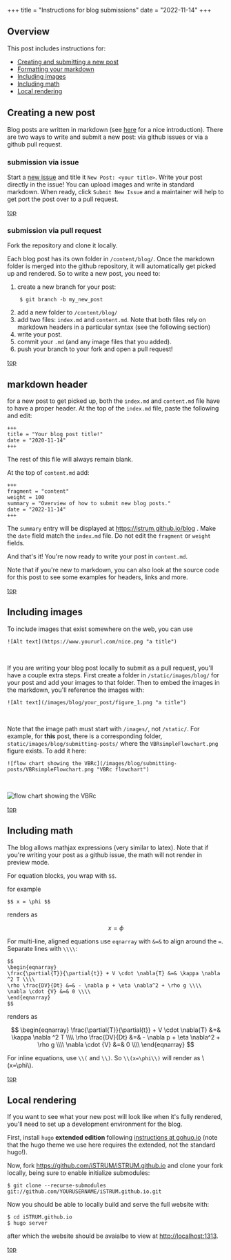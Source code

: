 +++
title = "Instructions for blog submissions"
date = "2022-11-14"
+++

## Overview 

This post includes instructions for:

* [Creating and submitting a new post](#creating-a-new-post)
* [Formatting your markdown](#markdown-header)
* [Including images](#including-images)
* [Including math](#including-math)
* [Local rendering](#local-rendering)


## Creating a new post 

Blog posts are written in markdown (see [here](https://itsfoss.com/markdown-guide/) for a nice introduction). There are two ways to write and submit a new post: via github issues or via a github pull request. 
 
### submission via issue 

Start a [new issue](https://github.com/iSTRUM/iSTRUM.github.io/issues/new) and title it `New Post: <your title>`. Write your post directly in the issue! You can upload images and write in standard markdown. When ready, click `Submit New Issue` and a maintainer will help to get port the post over to a pull request.

[top](#overview)

### submission via pull request 

Fork the repository and clone it locally. 

Each blog post has its own folder in `/content/blog/`. Once the markdown folder is merged into the github repository, it will automatically get picked up and rendered. So to write a new post, you need to:

1. create a new branch for your post:
```
    $ git branch -b my_new_post
```
2. add a new folder to  `/content/blog/`
3. add two files: `index.md` and `content.md`. Note that both files rely on markdown headers in a particular syntax (see the following section)
4. write your post.
5. commit your `.md` (and any image files that you added).
6. push your branch to your fork and open a pull request! 

[top](#overview)

## markdown header

for a new post to get picked up, both the `index.md` and `content.md` file have to have a proper header. At the top of the `index.md` file, paste the following and edit: 

```
+++
title = "Your blog post title!"
date = "2020-11-14"
+++
```

The rest of this file will always remain blank. 

At the top of `content.md` add:

```
+++
fragment = "content"
weight = 100
summary = "Overview of how to submit new blog posts."
date = "2022-11-14"
+++
```

The `summary` entry will be displayed at https://istrum.github.io/blog . Make the `date` field match the `index.md` file. Do not edit the `fragment` or `weight` fields. 

And that's it! You're now ready to write your post in `content.md`.

Note that if you're new to markdown, you can also look at the source code for this post to see some examples for headers, links and more. 

[top](#overview)

## Including images

To include images that exist somewhere on the web, you can use 

```
![Alt text](https://www.yoururl.com/nice.png "a title")
```
&nbsp;

If you are writing your blog post locally to submit as a pull request, you'll have a couple extra steps. First create a folder in `/static/images/blog/` for your post and add your images to that folder. Then to embed the images in the markdown, you'll reference the images with:

```
![Alt text](/images/blog/your_post/figure_1.png "a title")
``` 
&nbsp;

Note that the image path must start with `/images/`, not `/static/`. For example, for **this** post, there is a corresponding folder, `static/images/blog/submitting-posts/` where the `VBRsimpleFlowchart.png` figure exists. To add it here:

```
![flow chart showing the VBRc](/images/blog/submitting-posts/VBRsimpleFlowchart.png "VBRc flowchart")
``` 

&nbsp;

![flow chart showing the VBRc](/images/blog/submitting-posts/VBRsimpleFlowchart.png "VBRc flowchart")


[top](#overview)

## Including math 

The blog allows mathjax expressions (very similar to latex). Note that if you're writing your post as a github issue, the math will not render in preview mode.

For equation blocks, you wrap with `$$`. 

for example

`$$ x = \phi $$` 

renders as 

$$ x = \phi $$

For multi-line, aligned equations use `eqnarray` with `&=&` to align around the `=`. Separate lines with `\\\\`: 

```
$$
\begin{eqnarray} 
\frac{\partial{T}}{\partial{t}} + V \cdot \nabla{T} &=& \kappa \nabla ^2 T \\\\
\rho \frac{DV}{Dt} &=& - \nabla p + \eta \nabla^2 + \rho g \\\\
\nabla \cdot {V} &=& 0 \\\\
\end{eqnarray}
$$
```

renders as 

$$
\begin{eqnarray} 
\frac{\partial{T}}{\partial{t}} + V \cdot \nabla{T} &=& \kappa \nabla ^2 T \\\\
\rho \frac{DV}{Dt} &=& - \nabla p + \eta \nabla^2 + \rho g \\\\
\nabla \cdot {V} &=& 0 \\\\
\end{eqnarray}
$$


For inline equations, use `\\(` and `\\)`. So `\\(x=\phi\\)` will render as \\(x=\phi\\).

[top](#overview)

## Local rendering

If you want to see what your new post will look like when it's fully rendered, you'll need to set up a development environment for the blog.

First, install `hugo` **extended edition** following [instructions at gohuo.io](https://gohugo.io/installation/) (note that the hugo theme we use here requires the extended, not the standard hugo!).

Now, fork https://github.com/iSTRUM/iSTRUM.github.io and clone your fork locally, being sure to enable initialize submodules:

```
$ git clone --recurse-submodules git://github.com/YOURUSERNAME/iSTRUM.github.io.git
```

Now you should be able to locally build and serve the full website with:

```
$ cd iSTRUM.github.io
$ hugo server
```

after which the website should be avaialbe to view at [http://localhost:1313](http://localhost:1313).


[top](#overview)

